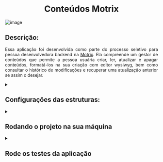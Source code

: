 # <h1 align="center"> Conteúdos Motrix </h1>

![image](https://user-images.githubusercontent.com/98190806/198351437-58e88e9d-e01b-4f66-b457-98aaaf092156.png)

## Descrição:

<p align="justify">Essa aplicação foi desenvolvida como parte do processo seletivo para pessoa desenvolvedora backend na <a href="https://www.motrix.global/#topo" >Motrix</a>. Ela compreende um gestor de conteúdos que permite a pessoa usuária criar, ler, atualizar e apagar conteúdos, formatá-los na sua criação com editor wysiwyg, bem como consultar o histórico de modificações e recuperar uma atualização anterior se assim o desejar.</p>



<details>
   <summary><h2>Configurações das estruturas:</h2></summary>

  ### Setup:

  <p align="justify">A aplicação é compostade três camadas: banco de dados, backend e frontend. Essas camadas estão isoladas entre si em containers <strong>Docker</strong>, que funcionam em conjunto geridos pelo <strong>Docker-compose</strong>.</p>

  ### Banco de dados:

  <p align="justify">O banco de dados da aplicação é o Motrix, suportado pelo <strong>MySQL</strong>, um sistema de gerenciamento de bancos de dados relacionais open-source. O banco conta com duas tabelas, uma para armazenar os conteúdos, denominada <strong>contents</strong> e outra para armazenar o histórico das alterações feitas nos conteúdos ao longo do tempo,denominada <strong>histories</strong>. As tabelas possuem campos e relacionamento conforme demonstrado no esque abaixo: </p>

  ![image](https://user-images.githubusercontent.com/98190806/198350462-024589a1-8c00-4c0c-ad4f-3c0ba390ff93.png)

  ### Backend:

  <p align="justify">A ligação entre o banco de dados e o frontend é feita por meio de uma <strong>API RESTful</strong>, contando com as camadas <strong>MSC</strong> (Model, Service e Controller) e uma camada adicional de <strong>middlewares</strong> para validação de requisições e tratamento de erros. A API foi contruída em <strong>Node.js</strong> e teve seus endpoints estruturados com uso do <strong>Express</strong>; a manipulação do banco de dados foi facilitada pelo uso da <strong>ORM Sequelize</strong>. É uma <strong>API CRUD</strong> (Create, Read, Update and Delete), permitindo operações de <strong>criação, leitura, atualização e exclusão</strong> de conteúdos.</p>
  <p align="justify">O desenvolvimento foi orientado ao comportamento, utilizando <strong>Typescript</strong> e aplicando conceitos de <strong>Programação Orientada a Objetos</strong>. Os testes desenvolvidos foram de integração e fizeram uso de <strong>Mocha</strong>, <strong>Chai</strong>, <strong>Chai-http</strong> e <strong>Sinon</strong>. A documentação completa das rotas da API pode ser encontrada no <a href="https://www.postman.com/" target="_blanck">Postman</a>, clicando no ícone abaixo.</p>

  <a href="https://documenter.getpostman.com/view/22527230/2s84LF4bz7" target="_blanck">
    <img src="https://user-images.githubusercontent.com/98190806/198616220-1791f96f-b572-42aa-8bfd-21bec5d7fe5a.png" height="160"/>
  </a>

  ### Frontend:

  <p align="justify">O frontend da aplicação foi desenvolvido em <strong>React</strong>. Ela é composta de cinco rotas, viabilizadas pelo <strong>React-Router-Dom</strong>; sendo elas para listar todos os conteúdos, pesquisar conteúdos por título, visualizar histórico de atualizações, atualizar conteúdos e criá-los. O desenvolvimento do frontend também foi orientado ao comportamento, com os testes sendo <strong>End2End</strong>, desenvolvidos utilizando <strong>Cypress</strong>.A estrutura seguida empregou a organização de diretórios por funcionalidades, contando com as separações entre <strong>components</strong>, <strong>page</strong>, <strong>helpers</strong> e <strong>style</strong>; enquanto isso, a estilização da página foi feita utilizando <strong>CSS</strong>.</p>

</details>

<details>
  <summary><h2>Rodando o projeto na sua máquina</h2></summary>

  1. Escolha um diretório e clone o repositório utilizando **git clone**:
  ```
    git@github.com:AirelRibeiro/motrix-desafio.git
  ```

  2. Acesse o diretório do projeto **motrix-desafio** e instale as dependências:
  ```
    cd motrix-desafio
    npm install
  ```

  3. Então rode o script **compose:up** para montar a aplicação:
  ```
    npm run compose:up
  ```

  4. Entre no diretório de backend e utilize o script **prepare:db** para iniciar o banco Motrix:
  ```
    cd backend
    npm run prepare:db
  ```
  5. Por fim, com o banco funcionando, acesse o projeto via navegador, usando a seguinte url:
  ```
    http://localhost:3000
  ```
  _Para sua melhor experiência o script **prepare:db** também popula o banco com 10 conteúdos, então a página inicial da aplicação irá lista-los assim que carregar._
  
  </details>


<details>
  <summary><h2>Rode os testes da aplicação</h2></summary>
  
  1. No diretório raiz do projeto, acesse o backend
  ```
    cd backend
  ```

  2. Agora basta rodar o script de teste:
  ```
    npm run test
  ```
  3. Para verificar a cobertura de testes da aplicação, rode o script **test:coverage**:
  ```
    npm run test:coverage
  ```

  ### Testes do frontend

  **Observação importante**: _Optou-se por não fazer mcks para os testes de frontend, visando ter uma interação real com a API no momento dos testes, assim, antes de sequir os passos abaixo, verifique que executou todos os passos da seção **Rodando o projeto na sua máquina:**_

  1. No diretório raiz do projeto, acesse o frontend

  ```
    cd frontend
  ```

  2. Agora basta rodar o script de teste:
  ```
    npm run test
  ```

</details>
